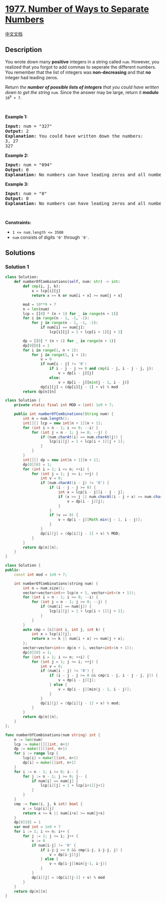 # [1977. Number of Ways to Separate Numbers](https://leetcode.com/problems/number-of-ways-to-separate-numbers)

[中文文档](./solution/1900-1999/1977.Number%20of%20Ways%20to%20Separate%20Numbers/README.md)

<!-- tags:String,Dynamic Programming,Suffix Array -->

## Description

<p>You wrote down many <strong>positive</strong> integers in a string called <code>num</code>. However, you realized that you forgot to add commas to seperate the different numbers. You remember that the list of integers was <strong>non-decreasing</strong> and that <strong>no</strong> integer had leading zeros.</p>

<p>Return <em>the <strong>number of possible lists of integers</strong> that you could have written down to get the string </em><code>num</code>. Since the answer may be large, return it <strong>modulo</strong> <code>10<sup>9</sup> + 7</code>.</p>

<p>&nbsp;</p>
<p><strong class="example">Example 1:</strong></p>

<pre>
<strong>Input:</strong> num = &quot;327&quot;
<strong>Output:</strong> 2
<strong>Explanation:</strong> You could have written down the numbers:
3, 27
327
</pre>

<p><strong class="example">Example 2:</strong></p>

<pre>
<strong>Input:</strong> num = &quot;094&quot;
<strong>Output:</strong> 0
<strong>Explanation:</strong> No numbers can have leading zeros and all numbers must be positive.
</pre>

<p><strong class="example">Example 3:</strong></p>

<pre>
<strong>Input:</strong> num = &quot;0&quot;
<strong>Output:</strong> 0
<strong>Explanation:</strong> No numbers can have leading zeros and all numbers must be positive.
</pre>

<p>&nbsp;</p>
<p><strong>Constraints:</strong></p>

<ul>
	<li><code>1 &lt;= num.length &lt;= 3500</code></li>
	<li><code>num</code> consists of digits <code>&#39;0&#39;</code> through <code>&#39;9&#39;</code>.</li>
</ul>

## Solutions

### Solution 1

<!-- tabs:start -->

```python
class Solution:
    def numberOfCombinations(self, num: str) -> int:
        def cmp(i, j, k):
            x = lcp[i][j]
            return x >= k or num[i + x] >= num[j + x]

        mod = 10**9 + 7
        n = len(num)
        lcp = [[0] * (n + 1) for _ in range(n + 1)]
        for i in range(n - 1, -1, -1):
            for j in range(n - 1, -1, -1):
                if num[i] == num[j]:
                    lcp[i][j] = 1 + lcp[i + 1][j + 1]

        dp = [[0] * (n + 1) for _ in range(n + 1)]
        dp[0][0] = 1
        for i in range(1, n + 1):
            for j in range(1, i + 1):
                v = 0
                if num[i - j] != '0':
                    if i - j - j >= 0 and cmp(i - j, i - j - j, j):
                        v = dp[i - j][j]
                    else:
                        v = dp[i - j][min(j - 1, i - j)]
                dp[i][j] = (dp[i][j - 1] + v) % mod
        return dp[n][n]
```

```java
class Solution {
    private static final int MOD = (int) 1e9 + 7;

    public int numberOfCombinations(String num) {
        int n = num.length();
        int[][] lcp = new int[n + 1][n + 1];
        for (int i = n - 1; i >= 0; --i) {
            for (int j = n - 1; j >= 0; --j) {
                if (num.charAt(i) == num.charAt(j)) {
                    lcp[i][j] = 1 + lcp[i + 1][j + 1];
                }
            }
        }
        int[][] dp = new int[n + 1][n + 1];
        dp[0][0] = 1;
        for (int i = 1; i <= n; ++i) {
            for (int j = 1; j <= i; ++j) {
                int v = 0;
                if (num.charAt(i - j) != '0') {
                    if (i - j - j >= 0) {
                        int x = lcp[i - j][i - j - j];
                        if (x >= j || num.charAt(i - j + x) >= num.charAt(i - j - j + x)) {
                            v = dp[i - j][j];
                        }
                    }
                    if (v == 0) {
                        v = dp[i - j][Math.min(j - 1, i - j)];
                    }
                }
                dp[i][j] = (dp[i][j - 1] + v) % MOD;
            }
        }
        return dp[n][n];
    }
}
```

```cpp
class Solution {
public:
    const int mod = 1e9 + 7;

    int numberOfCombinations(string num) {
        int n = num.size();
        vector<vector<int>> lcp(n + 1, vector<int>(n + 1));
        for (int i = n - 1; i >= 0; --i) {
            for (int j = n - 1; j >= 0; --j) {
                if (num[i] == num[j]) {
                    lcp[i][j] = 1 + lcp[i + 1][j + 1];
                }
            }
        }
        auto cmp = [&](int i, int j, int k) {
            int x = lcp[i][j];
            return x >= k || num[i + x] >= num[j + x];
        };
        vector<vector<int>> dp(n + 1, vector<int>(n + 1));
        dp[0][0] = 1;
        for (int i = 1; i <= n; ++i) {
            for (int j = 1; j <= i; ++j) {
                int v = 0;
                if (num[i - j] != '0') {
                    if (i - j - j >= 0 && cmp(i - j, i - j - j, j)) {
                        v = dp[i - j][j];
                    } else {
                        v = dp[i - j][min(j - 1, i - j)];
                    }
                }
                dp[i][j] = (dp[i][j - 1] + v) % mod;
            }
        }
        return dp[n][n];
    }
};
```

```go
func numberOfCombinations(num string) int {
	n := len(num)
	lcp := make([][]int, n+1)
	dp := make([][]int, n+1)
	for i := range lcp {
		lcp[i] = make([]int, n+1)
		dp[i] = make([]int, n+1)
	}
	for i := n - 1; i >= 0; i-- {
		for j := n - 1; j >= 0; j-- {
			if num[i] == num[j] {
				lcp[i][j] = 1 + lcp[i+1][j+1]
			}
		}
	}
	cmp := func(i, j, k int) bool {
		x := lcp[i][j]
		return x >= k || num[i+x] >= num[j+x]
	}
	dp[0][0] = 1
	var mod int = 1e9 + 7
	for i := 1; i <= n; i++ {
		for j := 1; j <= i; j++ {
			v := 0
			if num[i-j] != '0' {
				if i-j-j >= 0 && cmp(i-j, i-j-j, j) {
					v = dp[i-j][j]
				} else {
					v = dp[i-j][min(j-1, i-j)]
				}
			}
			dp[i][j] = (dp[i][j-1] + v) % mod
		}
	}
	return dp[n][n]
}
```

<!-- tabs:end -->

<!-- end -->
